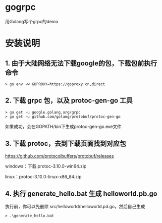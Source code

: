 # gogrpc
用Golang写个grpc的demo

# 安装说明
## 1. 由于大陆网络无法下载google的包，下载包前执行命令
```
> go env -w GOPROXY=https://goproxy.cn,direct
```
## 2. 下载 grpc 包，以及 protoc-gen-go 工具
```
> go get -u google.golang.org/grpc
> go get -u github.com/golang/protobuf/protoc-gen-go
```
如果成功，会在GOPATH/bin下生成protoc-gen-go.exe文件

## 3. 下载 protoc，去到下载页面找到对应包
https://github.com/protocolbuffers/protobuf/releases

windows：下载 protoc-3.10.0-win64.zip

linux：protoc-3.10.0-linux-x86_64.zip

## 4. 执行 generate_hello.bat 生成 helloworld.pb.go
执行前，你可以先删除 src/helloworld/helloworld.pd.go，然后自己生成
```
> .\generate_hello.bat
```